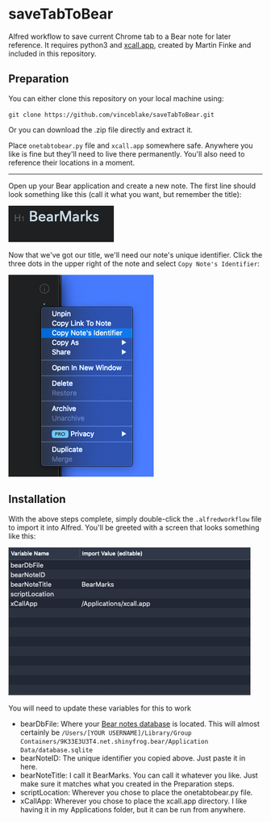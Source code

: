 # saveTabToBear
Alfred workflow to save current Chrome tab to a Bear note for later reference. It requires python3 and [xcall.app](https://github.com/robwalton/python-xcall), created by Martin Finke and included in this repository.


## Preparation
You can either clone this repository on your local machine using:

`git clone https://github.com/vinceblake/saveTabToBear.git`

Or you can download the .zip file directly and extract it. 

Place `onetabtobear.py` file and `xcall.app` somewhere safe. Anywhere you like is fine but they'll need to live there permanently. You'll also need to reference their locations in a moment.

---

Open up your Bear application and create a new note. The first line should look something like this (call it what you want, but remember the title):

![img](https://github.com/vinceblake/saveTabToBear/raw/master/screenshots/noteTitle.png)

Now that we've got our title, we'll need our note's unique identifier. Click the three dots in the upper right of the note and select `Copy Note's Identifier`:

![img](https://github.com/vinceblake/saveTabToBear/raw/master/screenshots/copyID.png)

## Installation
With the above steps complete, simply double-click the `.alfredworkflow` file to import it into Alfred. You'll be greeted with a screen that looks something like this:

![img](https://github.com/vinceblake/saveTabToBear/raw/master/screenshots/alfredVars.png)

You will need to update these variables for this to work
* bearDbFile: Where your [Bear notes database](https://bear.app/faq/Where%20are%20Bear's%20notes%20located/) is located. This will almost certainly be `/Users/[YOUR USERNAME]/Library/Group Containers/9K33E3U3T4.net.shinyfrog.bear/Application Data/database.sqlite`
* bearNoteID: The unique identifier you copied above. Just paste it in here.
* bearNoteTitle: I call it BearMarks. You can call it whatever you like. Just make sure it matches what you created in the Preparation steps. 
* scriptLocation: Wherever you chose to place the onetabtobear.py file. 
* xCallApp: Wherever you chose to place the xcall.app directory. I like having it in my Applications folder, but it can be run from anywhere.

